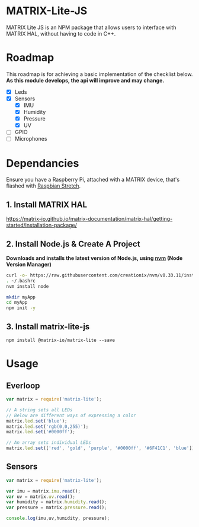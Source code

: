 # MATRIX-Lite-JS
 MATRIX Lite JS is an NPM package that allows users to interface with MATRIX HAL, without having to code in C++.

# Roadmap
This roadmap is for achieving a basic implementation of the checklist below. **As this module develops, the api will improve and may change.**
- [x] Leds
- [x] Sensors
  - [x] IMU
  - [x] Humidity
  - [x] Pressure
  - [x] UV
- [ ] GPIO
- [ ] Microphones

# Dependancies
Ensure you have a Raspberry Pi, attached with a MATRIX device, that's flashed with [Raspbian Stretch](https://www.raspberrypi.org/blog/raspbian-stretch/).

## 1. Install MATRIX HAL
https://matrix-io.github.io/matrix-documentation/matrix-hal/getting-started/installation-package/

## 2. Install Node.js & Create A Project
**Downloads and installs the latest version of Node.js, using [nvm](https://github.com/creationix/nvm) (Node Version Manager)**
```bash
curl -o- https://raw.githubusercontent.com/creationix/nvm/v0.33.11/install.sh | bash
. ~/.bashrc
nvm install node

mkdir myApp
cd myApp
npm init -y
```
## 3. Install matrix-lite-js
```
npm install @matrix-io/matrix-lite --save
```

# Usage
## Everloop
```js
var matrix = require('matrix-lite');

// A string sets all LEDs
// Below are different ways of expressing a color
matrix.led.set('blue');
matrix.led.set('rgb(0,0,255)');
matrix.led.set('#0000ff');

// An array sets individual LEDs
matrix.led.set(['red', 'gold', 'purple', '#0000ff', '#6F41C1', 'blue']);
```

## Sensors
```js
var matrix = require('matrix-lite');

var imu = matrix.imu.read();
var uv = matrix.uv.read();
var humidity = matrix.humidity.read();
var pressure = matrix.pressure.read();

console.log(imu,uv,humidity, pressure);
```
 
